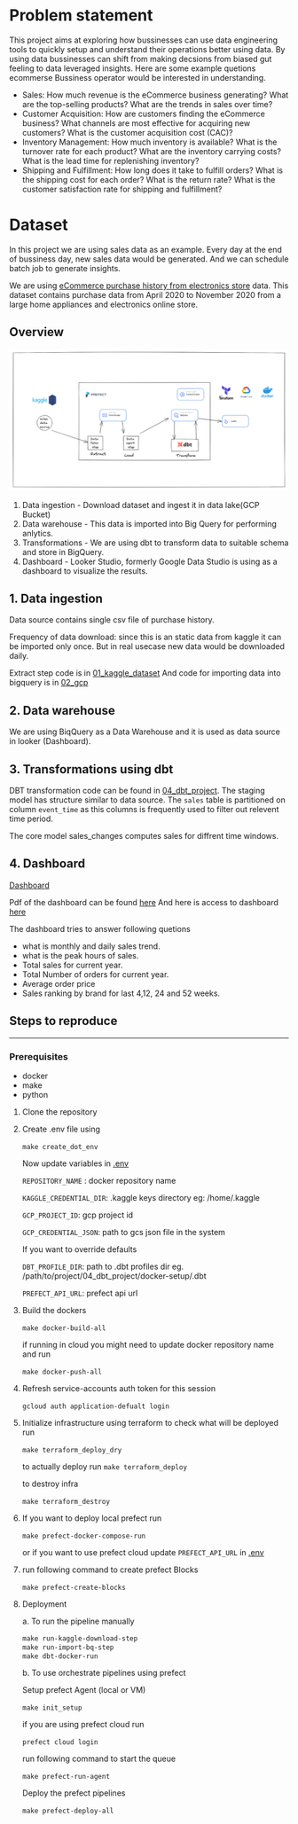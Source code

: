 # Problem statement
This project aims at exploring how bussinesses can use data engineering tools to quickly setup and understand their operations better using data. By using data bussinesses can shift from making decsions from biased gut feeling to data leveraged insights.
Here are some example quetions ecommerse Bussiness operator would be interested in understanding.
- Sales: How much revenue is the eCommerce business generating? What are the top-selling products? What are the trends in sales over time?
- Customer Acquisition: How are customers finding the eCommerce business? What channels are most effective for acquiring new customers? What is the customer acquisition cost (CAC)?
- Inventory Management: How much inventory is available? What is the turnover rate for each product? What are the inventory carrying costs? What is the lead time for replenishing inventory?
- Shipping and Fulfillment: How long does it take to fulfill orders? What is the shipping cost for each order? What is the return rate? What is the customer satisfaction rate for shipping and fulfillment?



# Dataset
In this project we are using sales data as an example. Every day at the end of bussiness day, new sales data would be generated. And we can schedule batch job to generate insights.

We are using [eCommerce purchase history from electronics store](https://www.kaggle.com/datasets/mkechinov/ecommerce-purchase-history-from-electronics-store) data. This dataset contains purchase data from April 2020 to November 2020 from a large home appliances and electronics online store. 

## Overview
![Architecture](./images/architecture.png)

1. Data ingestion - Download dataset and ingest it in data lake(GCP Bucket)
2. Data warehouse - This data is imported into Big Query for performing anlytics.
3. Transformations - We are using dbt to transform data to suitable schema and store in BigQuery.
4. Dashboard - Looker Studio, formerly Google Data Studio is using as a dashboard to visualize the results.

## 1. Data ingestion
Data source contains single csv file of purchase history. 

Frequency of data download:
    since this is an static data from kaggle it can be imported only once. But in real usecase new data would be downloaded daily.

Extract step code is in [01_kaggle_dataset](./01_kaggle_dataset/)
And code for importing data into bigquery is in [02_gcp](./02_gcp/) 

## 2. Data warehouse
We are using BiqQuery as a Data Warehouse and it is used as data source in looker (Dashboard).

## 3. Transformations using dbt
DBT transformation code can be found in [04_dbt_project](./04_dbt_project/). 
The staging model has structure similar to data source. The `sales` table is partitioned on column `event_time` as this columns is frequently used to filter out relevent time period.

The core model sales_changes computes sales for diffrent time windows.


## 4. Dashboard 
[Dashboard](./images/dashboard.png)

Pdf of the dashboard can be found [here](./05_dashboard/DE_Sales_Report.pdf)
And here is access to dashboard [here](https://lookerstudio.google.com/s/nZ_rDTE-aZg)

The dashboard tries to answer following quetions
- what is monthly and daily sales trend.
- what is the peak hours of sales.
- Total sales for current year. 
- Total Number of orders for current year.
- Average order price
- Sales ranking by brand for last 4,12, 24 and 52 weeks.


## Steps to reproduce
___
### Prerequisites
- docker
- make
- python

1. Clone the repository
2. Create .env file using

    `make create_dot_env`
    
    Now update variables in [.env](./.env)

    `REPOSITORY_NAME` : docker repository name

    `KAGGLE_CREDENTIAL_DIR`: .kaggle keys directory eg: /home/.kaggle

    `GCP_PROJECT_ID`: gcp project id

    `GCP_CREDENTIAL_JSON`: path to gcs json file in the system
    
    If you want to override defaults

    `DBT_PROFILE_DIR`: path to .dbt profiles dir eg. /path/to/project/04_dbt_project/docker-setup/.dbt

    `PREFECT_API_URL`: prefect api url


3. Build the dockers

    `make docker-build-all`

    if running in cloud you might need to update docker repository name and run

    `make docker-push-all`


4. Refresh service-accounts auth token for this session

    `gcloud auth application-defualt login`

5. Initialize infrastructure using terraform
    to check what will be deployed run 

    `make terraform_deploy_dry`

    to actually deploy run
    `make terraform_deploy`

    to destroy infra

    `make terraform_destroy`


6. If you want to deploy local prefect run

    `make prefect-docker-compose-run`

    or if you want to use prefect cloud 
    update `PREFECT_API_URL` in [.env](./.env)


7. run following command to create prefect Blocks

    `make prefect-create-blocks`

8. Deployment

    a. To run the pipeline manually

    ```
    make run-kaggle-download-step
    make run-import-bq-step
    make dbt-docker-run
    ```

    b. To use orchestrate pipelines using prefect 

    Setup prefect Agent (local or VM)
    
    `make init_setup` 

    if you are using prefect cloud run

    `prefect cloud login`

    run following command to start the queue

    `make prefect-run-agent`


    Deploy the prefect pipelines

    `make prefect-deploy-all`